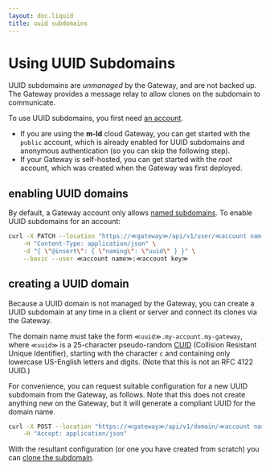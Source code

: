 ```yaml
---
layout: doc.liquid
title: uuid subdomains
---
```


[//]: # (cURLs in this file are generated from the .http file using http-client.env.json)

# Using UUID Subdomains

UUID subdomains are _unmanaged_ by the Gateway, and are not backed up. The Gateway provides a message relay to allow clones on the subdomain to communicate.

To use UUID subdomains, you first need [an account](accounts).

- If you are using the **m-ld** cloud Gateway, you can get started with the `public` account, which is already enabled for UUID subdomains and anonymous authentication (so you can skip the following step).
- If your Gateway is self-hosted, you can get started with the _root_ account, which was created when the Gateway was first deployed.

## enabling UUID domains

By default, a Gateway account only allows [named subdomains](named-subdomains). To enable UUID subdomains for an account:

```bash
curl -X PATCH --location "https://≪gateway≫/api/v1/user/≪account name≫" \
    -H "Content-Type: application/json" \
    -d "{ \"@insert\": { \"naming\": \"uuid\" } }" \
    --basic --user ≪account name≫:≪account key≫
```

## creating a UUID domain

Because a UUID domain is not managed by the Gateway, you can create a UUID subdomain at any time in a client or server and connect its clones via the Gateway.

The domain name must take the form `≪uuid≫.my-account.my-gateway`, where `≪uuid≫` is a 25-character pseudo-random [CUID](https://github.com/paralleldrive/cuid#original-documentation-follows) (Collision Resistant Unique Identifier), starting with the character `c` and containing only lowercase US-English letters and digits. (Note that this is not an RFC 4122 UUID.)

For convenience, you can request suitable configuration for a new UUID subdomain from the Gateway, as follows. Note that this does not create anything new on the Gateway, but it will generate a compliant UUID for the domain name.

```bash
curl -X POST --location "https://≪gateway≫/api/v1/domain/≪account name≫" \
    -H "Accept: application/json"
```

With the resultant configuration (or one you have created from scratch) you can [clone the subdomain](clone-subdomain).